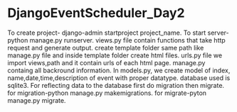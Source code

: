 # DjangoEventScheduler_Day2
To create project- django-admin startproject project_name.
To start server- python manage.py runserver.
views.py file contain functions that take http request and generate output.
create template folder same path like manage.py file and inside template folder create html files.
urls.py file we import views,path and it contain urls of each html page.
manage.py containg all backround information.
In models.py, we create model of index, name,date,time,description of event with proper datatype.
database used is sqlite3.
For reflecting data to the database first do migration then migrate.
for migration-python manage.py makemigrations.
for migrate-pyton manage.py migrate.


